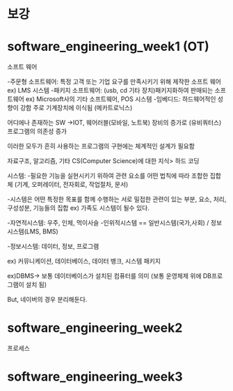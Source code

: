 # 보강

# software_engineering_week1 (OT)

소프트 웨어

-주문형 소프트웨어: 특정 고객 또는 기업 요구를 만족시키기 위해 제작한 소프트 웨어 ex) LMS 시스템
-패키지 소프트웨어: (usb, cd 기타 장치)패키지화하여 판매되는 소프트웨어 ex) Microsoft사의 기타 소프트웨어, POS 시스템
-임베디드: 하드웨어적인 성향이 강함 주로 기계장치에 이식됨 (메카트로닉스) 

어디에나 존재하는 SW ->IOT, 웨어러블(모바일, 노트북) 장비의 증가로 (유비쿼터스) 프로그램의 의존성 증가   

이러한 모두가 흔히 사용하는 프로그램의 구현에는 체계적인 설계가 필요함 

자료구조, 알고리즘, 기타 CS(Computer Science)에 대한 지식> 하드 코딩 

시스템:
-필요한 기능을 실현시키기 위하여 관련 요소를 어떤 법칙에 따라 조합한 집합체 (기계, 오퍼레이터, 전자회로, 작업절차, 문서)

-시스템은 어떤 특정한 목표를 함께 수행하는 서로 밀접한 관련이 있는 부분, 요소, 처리, 구성성분, 기능들의 집합 ex) 가족도 시스템이 될수 있다. 

-자연적시스템: 우주, 인체, 먹이사슬 
-인위적시스템 == 일반시스템(국가,사회) / 정보시스템(LMS, BMS)

-정보시스템: 데이터, 정보, 프로그램 

ex) 커뮤니케이션, 데이터베이스, 데이터 뱅크, 시스템 패키지  

ex)DBMS-> 보통 데이터베이스가 설치된 컴퓨터를 의미 (보통 운영체제 위에 DB프로그램이 설치 됨) 

But, 네이버의 경우 분리해둔다. 

# software_engineering_week2

프로세스  

# software_engineering_week3


